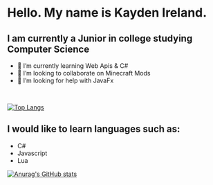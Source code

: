 # Hello.  My name is Kayden Ireland.
## I am currently a Junior in college studying Computer Science

- 🌱 I’m currently learning Web Apis & C#
- 👯 I’m looking to collaborate on Minecraft Mods
- 🤔 I’m looking for help with JavaFx
<br/>


<!--
**kaydenireland/kaydenireland** is a ✨ _special_ ✨ repository because its `README.md` (this file) appears on your GitHub profile.

Here are some ideas to get you started:

- 🔭 I’m currently working on ...
- 🌱 I’m currently learning ...
- 👯 I’m looking to collaborate on ...
- 🤔 I’m looking for help with ...
- 💬 Ask me about ...
- 📫 How to reach me: ...
- 😄 Pronouns: ...
- ⚡ Fun fact: ...
-->


[![Top Langs](https://github-readme-stats.vercel.app/api/top-langs/?username=kaydenireland&layout=donut-vertical&theme=cobalt)](https://github.com/anuraghazra/github-readme-stats)
<br/>
## I would like to learn languages such as:
- C#
- Javascript
- Lua

  
[![Anurag's GitHub stats](https://github-readme-stats.vercel.app/api?username=kaydenireland&theme=cobalt)](https://github.com/anuraghazra/github-readme-stats)
